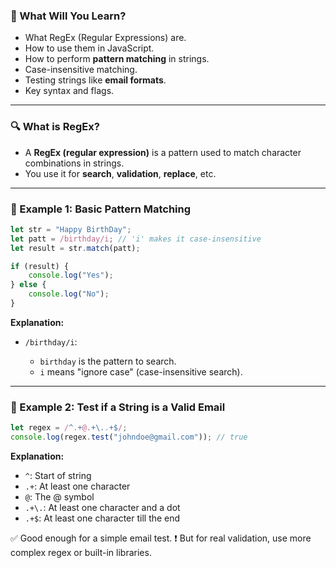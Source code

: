 
### 🧠 What Will You Learn?

* What RegEx (Regular Expressions) are.
* How to use them in JavaScript.
* How to perform **pattern matching** in strings.
* Case-insensitive matching.
* Testing strings like **email formats**.
* Key syntax and flags.

---

### 🔍 What is RegEx?

* A **RegEx (regular expression)** is a pattern used to match character combinations in strings.
* You use it for **search**, **validation**, **replace**, etc.

---

### 🧪 Example 1: Basic Pattern Matching

```js
let str = "Happy BirthDay";
let patt = /birthday/i; // 'i' makes it case-insensitive
let result = str.match(patt);

if (result) {
    console.log("Yes");
} else {
    console.log("No");
}
```

**Explanation:**

* `/birthday/i`:

  * `birthday` is the pattern to search.
  * `i` means "ignore case" (case-insensitive search).

---

### 🧪 Example 2: Test if a String is a Valid Email

```js
let regex = /^.+@.+\..+$/;
console.log(regex.test("johndoe@gmail.com")); // true
```

**Explanation:**

* `^`: Start of string
* `.+`: At least one character
* `@`: The @ symbol
* `.+\.`: At least one character and a dot
* `.+$`: At least one character till the end

✅ Good enough for a simple email test.
❗ But for real validation, use more complex regex or built-in libraries.

